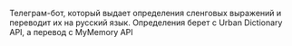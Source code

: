 Телеграм-бот, который выдает определения сленговых выражений и переводит их на русский язык.
Определения берет с Urban Dictionary API, а перевод с MyMemory API
